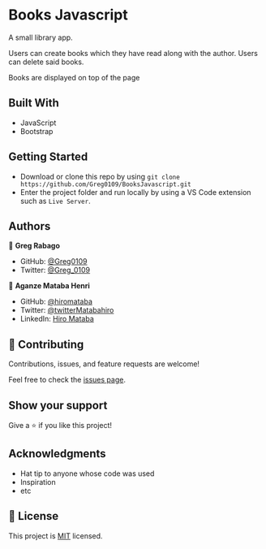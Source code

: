 # Books Javascript

A small library app.

Users can create books which they have read along with the author. Users can delete said books.

Books are displayed on top of the page

## Built With

- JavaScript
- Bootstrap

## Getting Started

- Download or clone this repo by using `git clone https://github.com/Greg0109/BooksJavascript.git`
- Enter the project folder and run locally by using a VS Code extension such as `Live Server`.

## Authors

👤 **Greg Rabago**

- GitHub: [@Greg0109](https://github.com/greg0109)
- Twitter: [@Greg_0109](https://twitter.com/greg_0109)

👤 **Aganze Mataba Henri**

- GitHub: [@hiromataba](https://github.com/hiromataba)
- Twitter: [@twitterMatabahiro](https://twitter.com/MatabaHiro)
- LinkedIn: [Hiro Mataba](https://www.linkedin.com/in/hiro-mataba-1bb910209/)

## 🤝 Contributing

Contributions, issues, and feature requests are welcome!

Feel free to check the [issues page](../../issues/).

## Show your support

Give a ⭐️ if you like this project!

## Acknowledgments

- Hat tip to anyone whose code was used
- Inspiration
- etc

## 📝 License

This project is [MIT](LICENSE) licensed.

